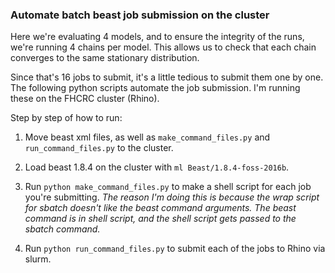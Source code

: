 ### Automate batch beast job submission on the cluster

Here we're evaluating 4 models, and to ensure the integrity of the runs, we're running 4 chains per model. This allows us to check that each chain converges to the same stationary distribution.

Since that's 16 jobs to submit, it's a little tedious to submit them one by one. The following python scripts automate the job submission. I'm running these on the FHCRC cluster (Rhino).

Step by step of how to run:
1) Move beast xml files, as well as `make_command_files.py` and `run_command_files.py` to the cluster.

2) Load beast 1.8.4 on the cluster with `ml Beast/1.8.4-foss-2016b`.

3) Run `python make_command_files.py` to make a shell script for each job you're submitting. _The reason I'm doing this is because the wrap script for sbatch doesn't like the beast command arguments. The beast command is in shell script, and the shell script gets passed to the sbatch command._

3) Run `python run_command_files.py` to submit each of the jobs to Rhino via slurm.
